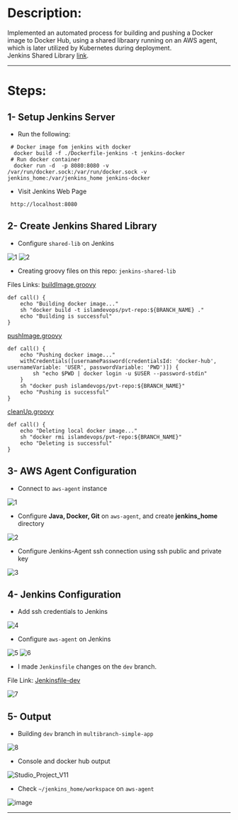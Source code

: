 # Description:

Implemented an automated process for building and pushing a Docker image to Docker Hub, using a shared libraary running on an AWS agent, which is later utilized by Kubernetes during deployment.       
Jenkins Shared Library [link](https://github.com/eslamkhaled560/jenkins-shared-library/tree/main).

-----------------------------------------
# Steps:

## 1- Setup Jenkins Server
- Run the following:
```
 # Docker image fom jenkins with docker
  docker build -f ./Dockerfile-jenkins -t jenkins-docker
 # Run docker container
  docker run -d  -p 8080:8080 -v /var/run/docker.sock:/var/run/docker.sock -v jenkins_home:/var/jenkins_home jenkins-docker
```
- Visit Jenkins Web Page
```
 http://localhost:8080
```
  
## 2- Create Jenkins Shared Library

- Configure ```shared-lib``` on Jenkins

![1](https://github.com/eslamkhaled560/shared-lib-pipeline/assets/54172897/a393f8f5-91e9-460b-bea9-3886dac3f4ba)
![2](https://github.com/eslamkhaled560/shared-lib-pipeline/assets/54172897/b2c8e32f-6ef7-4c78-97a5-4efffbe04bbe)

- Creating groovy files on this repo: ```jenkins-shared-lib```

Files Links: [buildImage.groovy](https://github.com/eslamkhaled560/shared-lib-pipeline/blob/main/vars/buildImage.groovy)     
```
def call() {
    echo "Building docker image..."
    sh "docker build -t islamdevops/pvt-repo:${BRANCH_NAME} ."
    echo "Building is successful"
}
```
[pushImage.groovy](https://github.com/eslamkhaled560/shared-lib-pipeline/blob/main/vars/pushImage.groovy)           
```
def call() {
    echo "Pushing docker image..."
    withCredentials([usernamePassword(credentialsId: 'docker-hub', usernameVariable: 'USER', passwordVariable: 'PWD')]) {
        sh "echo $PWD | docker login -u $USER --password-stdin" 
    }
    sh "docker push islamdevops/pvt-repo:${BRANCH_NAME}"
    echo "Pushing is successful"
}
```
[cleanUp.groovy](https://github.com/eslamkhaled560/shared-lib-pipeline/blob/main/vars/cleanUp.groovy)
```
def call() {
    echo "Deleting local docker image..."
    sh "docker rmi islamdevops/pvt-repo:${BRANCH_NAME}"
    echo "Deleting is successful"
}
```

## 3- AWS Agent Configuration

- Connect to ```aws-agent``` instance

![1](https://github.com/eslamkhaled560/shared-lib-pipeline/assets/54172897/e8774b54-344d-4435-9c9c-e31115f323b1)

- Configure __Java, Docker, Git__ on ```aws-agent```, and create __jenkins_home__ directory

![2](https://github.com/eslamkhaled560/shared-lib-pipeline/assets/54172897/0cbde0ca-40f5-4ce2-a69b-491474993090)

- Configure Jenkins-Agent ssh connection using ssh public and private key

![3](https://github.com/eslamkhaled560/shared-lib-pipeline/assets/54172897/4ce35b7b-47e3-4f37-8673-77cc3175abe6)

## 4- Jenkins Configuration

- Add ssh credentials to Jenkins

![4](https://github.com/eslamkhaled560/shared-lib-pipeline/assets/54172897/fec7e3d6-bdf8-43bb-8d70-6adaa780fd78)

- Configure ```aws-agent``` on Jenkins

![5](https://github.com/eslamkhaled560/shared-lib-pipeline/assets/54172897/4daba2c0-4a17-47c4-a6c2-0a340afb19f8)
![6](https://github.com/eslamkhaled560/shared-lib-pipeline/assets/54172897/bd8e0255-0076-47ae-b030-2952fa1ed44d)

- I made ```Jenkinsfile``` changes on the ```dev``` branch.

File Link: [Jenkinsfile-dev](https://github.com/eslamkhaled560/simple-app/blob/dev/Jenkinsfile)

![7](https://github.com/eslamkhaled560/shared-lib-pipeline/assets/54172897/2e54157c-073a-47ca-a40f-88ef14b62a4b)

## 5- Output

- Building ```dev``` branch in ```multibranch-simple-app```

![8](https://github.com/eslamkhaled560/shared-lib-pipeline/assets/54172897/5b241550-3971-43ab-a42a-90c76330dd60)

- Console and docker hub output
 
![Studio_Project_V11](https://github.com/eslamkhaled560/shared-lib-pipeline/assets/54172897/195fed31-d72e-43d4-b486-b4be1a4d8806)

- Check ```~/jenkins_home/workspace``` on ```aws-agent```

![image](https://github.com/eslamkhaled560/shared-lib-pipeline/assets/54172897/4af0ca46-4cfa-42b8-b903-c3ba0e290b4d)

-----------------------------------------
